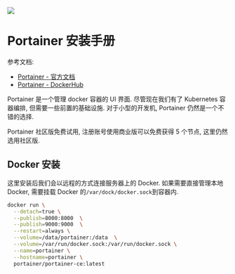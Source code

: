 ![](https://s3.leryn.top/website/image/portainer.svg#height=201&id=xQbLD&originHeight=731&originWidth=2500&originalType=binary&ratio=1&rotation=0&showTitle=false&status=done&style=none&title=&width=687)
<a name="lRq53"></a>
# Portainer 安装手册
参考文档:

- [Portainer - 官方文档](https://docs.portainer.io/)
- [Portainer - DockerHub](https://hub.docker.com/r/portainer/portainer-ce)

Portainer 是一个管理 docker 容器的 UI 界面. 尽管现在我们有了 Kubernetes 容器编排, 但需要一些前置的基础设施. 对于小型的开发机, Portainer 仍然是一个不错的选择.

Portainer 社区版免费试用, 注册账号使用商业版可以免费获得 5 个节点, 这里仍然选用社区版.

<a name="IeksZ"></a>
## Docker 安装

这里安装后我们会以远程的方式连接服务器上的 Docker. 如果需要直接管理本地 Docker, 需要挂载 Docker 的`/var/dock/docker.sock`到容器内.

```bash
docker run \
  --detach=true \
  --publish=8000:8000  \
  --publish=9000:9000  \
  --restart=always \
  --volume=/data/portainer:/data  \
  --volume=/var/run/docker.sock:/var/run/docker.sock \
  --name=portainer \
  --hostname=portainer \
  portainer/portainer-ce:latest
```
